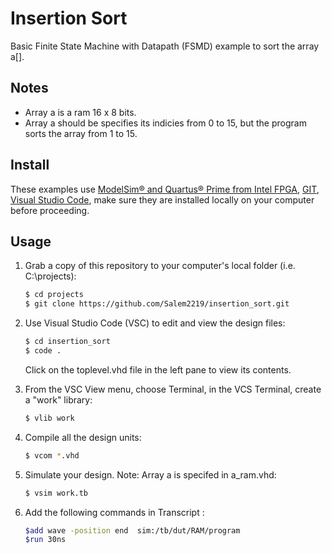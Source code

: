 # Insertion Sort
Basic Finite State Machine with Datapath (FSMD) example to sort the array a[].

## Notes

- Array a is a ram 16 x 8 bits.
- Array a should be specifies its indicies from 0 to 15, but the program sorts the array from 1 to 15.

## Install

These examples use [ModelSim&reg; and Quartus&reg; Prime from Intel FPGA](http://fpgasoftware.intel.com/?edition=lite), [GIT](https://git-scm.com/download/win), [Visual Studio Code](https://code.visualstudio.com/download), make sure they are installed locally on your computer before proceeding.

## Usage

1. Grab a copy of this repository to your computer's local folder (i.e. C:\projects):

    ```sh
    $ cd projects
    $ git clone https://github.com/Salem2219/insertion_sort.git
    ```
2. Use Visual Studio Code (VSC) to edit and view the design files:

    ```sh
    $ cd insertion_sort
    $ code .
    ```
    Click on the toplevel.vhd file in the left pane to view its contents.
    
3. From the VSC View menu, choose Terminal, in the VCS Terminal, create a "work" library:

    ```sh
    $ vlib work
    ```
    
4. Compile all the design units:

    ```sh
    $ vcom *.vhd
    ```
    
5. Simulate your design. Note: Array a is specifed in a_ram.vhd:

    ```sh
    $ vsim work.tb
    ```
6. Add the following commands in Transcript :
    ```sh
    $add wave -position end  sim:/tb/dut/RAM/program
    $run 30ns

```
